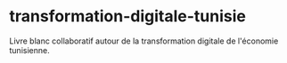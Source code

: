 # transformation-digitale-tunisie
Livre blanc collaboratif autour de la transformation digitale de l'économie tunisienne.
